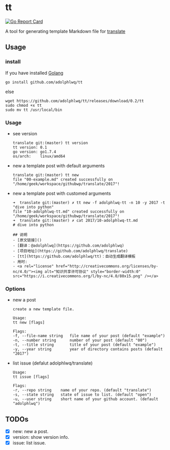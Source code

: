 # tt
[![Go Report Card](https://goreportcard.com/badge/github.com/adolphlwq/tt)](https://goreportcard.com/report/github.com/adolphlwq/tt)

A tool for generating template Markdown file for [translate](https://github.com/adolphlwq/translate)

## Usage
### install
If you have installed [Golang](https://golang.org)
```
go install github.com/adolphlwq/tt
```
else
```
wget https://github.com/adolphlwq/tt/releases/download/0.2/tt
sudo chmod +x tt
sudo mv tt /usr/local/bin
```

### Usage
- see version

    ```
    translate git:(master) tt version 
    tt version: 0.1
    go version: go1.7.4
    os/arch:    linux/amd64
    ```

- new a template post with default arguments

    ```
    translate git:(master) tt new
    file "00-example.md" created successfully on "/home/geek/workspace/githubwp/translate/2017"!
    ```
- new a template post with customed arguments

    ```
    ➜  translate git:(master) ✗ tt new -f adolphlwq-tt -n 10 -y 2017 -t "dive into python"
    file "10-adolphlwq-tt.md" created successfully on "/home/geek/workspace/githubwp/translate/2017"!
    ➜  translate git:(master) ✗ cat 2017/10-adolphlwq-tt.md 
    # dive into python

    ## 说明
    - [原文链接]()
    - [翻译：@adolphlwq](https://github.com/adolphlwq)
    - [项目地址](https://github.com/adolphlwq/translate)
    - [tt](https://github.com/adolphlwq/tt)：自动生成翻译模板
    - 用时:
    - <a rel="license" href="http://creativecommons.org/licenses/by-nc/4.0/"><img alt="知识共享许可协议" style="border-width:0" src="https://i.creativecommons.org/l/by-nc/4.0/80x15.png" /></a>
    ```

### Options
- new a post
    ```
    create a new template file.

    Usage:
    tt new [flags]

    Flags:
    -f, --file-name string   file name of your post (default "example")
    -n, --number string      number of your post (default "00")
    -t, --title string       title of your post (default "example")
    -y, --year string        year of directory contains posts (default "2017")
    ```
- list issue (defalut adolphlwq/translate)
    ```
    Usage:
    tt issue [flags]

    Flags:
    -r, --repo string    name of your repo. (default "translate")
    -s, --state string   state of issue to list. (default "open")
    -u, --user string    short name of your github account. (default "adolphlwq")
    ```

## TODOs
- [X] new: new a post.
- [X] version: show version info.
- [X] issue: list issue.